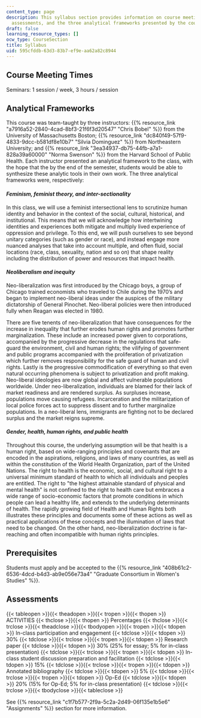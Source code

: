 ```yaml
---
content_type: page
description: This syllabus section provides information on course meeting times, prerequisites,
  assessments, and the three analytical frameworks presented by the course instructors.
draft: false
learning_resource_types: []
ocw_type: CourseSection
title: Syllabus
uid: 595cfddb-63d3-83b7-ef9e-aa62a82c8944
---
```

## Course Meeting Times

Seminars: 1 session / week, 3 hours / session

## Analytical Frameworks

This course was team-taught by three instructors: {{% resource_link "a7916a52-2840-4cad-8bf3-21f6f3d20547" "Chris Bobel" %}} from the University of Massachusetts Boston; {{% resource_link "dc840f49-57f9-4833-9dcc-b581df8e10b7" "Silvia Dominguez" %}} from Northeastern University; and {{% resource_link "3ea34937-db75-44fb-a7a1-828a39a60000" "Norma Swenson" %}} from the Harvard School of Public Health. Each instructor presented an analytical framework to the class, with the hope that the by the end of the semester, students would be able to synthesize these analytic tools in their own work. The three analytical frameworks were, respectively:

#### *Feminism, feminist theory, and inter-sectionality*

In this class, we will use a feminist intersectional lens to scrutinize human identity and behavior in the context of the social, cultural, historical, and institutional. This means that we will acknowledge how intertwining identities and experiences both mitigate and multiply lived experience of oppression and privilege. To this end, we will push ourselves to see beyond unitary categories (such as gender or race), and instead engage more nuanced analyses that take into account multiple, and often fluid, social locations (race, class, sexuality, nation and so on) that shape reality including the distribution of power and resources that impact health.

#### *Neoliberalism and inequity*

Neo-liberalization was first introduced by the Chicago boys, a group of Chicago trained economists who traveled to Chile during the 1970’s and began to implement neo-liberal ideas under the auspices of the military dictatorship of General Pinochet. Neo-liberal policies were then introduced fully when Reagan was elected in 1980.

There are five tenents of neo-liberalization that have consequences for the increase in inequality that further erodes human rights and promotes further marginalization. These include an increased power given to corporations, accompanied by the progressive decrease in the regulations that safe-guard the environment, civil and human rights; the vilifying of government and public programs accompanied with the proliferation of privatization which further removes responsibility for the safe guard of human and civil rights. Lastly is the progressive commodification of everything so that even natural occurring phenomena is subject to privatization and profit making. Neo-liberal ideologies are now global and affect vulnerable populations worldwide. Under neo-liberalization, individuals are blamed for their lack of market readiness and are rendered surplus. As surpluses increase, populations move causing refugees. Incarceration and the militarization of local police forces act to suppress dissent and to further marginalize populations. In a neo-liberal lens, immigrants are fighting not to be declared surplus and the market reigns supreme.

#### *Gender, health, human rights, and public health*

Throughout this course, the underlying assumption will be that health is a human right, based on wide-ranging principles and covenants that are encoded in the aspirations, religions, and laws of many countries, as well as within the constitution of the World Health Organization, part of the United Nations. The right to health is the economic, social, and cultural right to a universal minimum standard of health to which all individuals and peoples are entitled. The right to "the highest attainable standard of physical and mental health" is not confined to the right to health care but embraces a wide range of socio-economic factors that promote conditions in which people can lead a healthy life, and extends to the underlying determinants of health. The rapidly growing field of Health and Human Rights both illustrates these principles and documents some of these actions as well as practical applications of these concepts and the illumination of laws that need to be changed. On the other hand, neo-liberalization doctrine is far-reaching and often incompatible with human rights principles.

## Prerequisites

Students must apply and be accepted to the {{% resource_link "408b61c2-6536-4dcd-b4d3-ab9e056e73a4" "Graduate Consortium in Women's Studies" %}}.

## Assessments

{{< tableopen >}}{{< theadopen >}}{{< tropen >}}{{< thopen >}}
ACTIVITIES
{{< thclose >}}{{< thopen >}}
Percentages
{{< thclose >}}{{< trclose >}}{{< theadclose >}}{{< tbodyopen >}}{{< tropen >}}{{< tdopen >}}
In-class participation and engagement
{{< tdclose >}}{{< tdopen >}}
30%
{{< tdclose >}}{{< trclose >}}{{< tropen >}}{{< tdopen >}}
Research paper
{{< tdclose >}}{{< tdopen >}}
30% (25% for essay; 5% for in-class presentation)
{{< tdclose >}}{{< trclose >}}{{< tropen >}}{{< tdopen >}}
In-class student discussion preparation and facilitation
{{< tdclose >}}{{< tdopen >}}
15%
{{< tdclose >}}{{< trclose >}}{{< tropen >}}{{< tdopen >}}
Annotated bibliography
{{< tdclose >}}{{< tdopen >}}
5%
{{< tdclose >}}{{< trclose >}}{{< tropen >}}{{< tdopen >}}
Op-Ed
{{< tdclose >}}{{< tdopen >}}
20% (15% for Op-Ed; 5% for in-class presentation)
{{< tdclose >}}{{< trclose >}}{{< tbodyclose >}}{{< tableclose >}}

See {{% resource_link "c1f7b577-2f9a-5c2a-2d49-06f135e1b5e6" "Assignments" %}} section for more information.